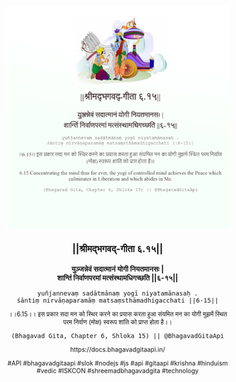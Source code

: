 <img src="../../asset/BG_6_15.png"/>
<center><h2>||श्रीमद्‍भगवद्‍-गीता ६.१५||</h2>
<h3>युञ्जन्नेवं सदात्मानं योगी नियतमानसः |<br/>शान्तिं निर्वाणपरमां मत्संस्थामधिगच्छति ||६-१५||</h3>
<pre>yuñjannevaṃ sadātmānaṃ yogī niyatamānasaḥ .<br/>śāntiṃ nirvāṇaparamāṃ matsaṃsthāmadhigacchati ||6-15||</pre>
<p>।।6.15।। इस प्रकार सदा मन को स्थिर करने का प्रयास करता हुआ संयमित मन का योगी मुझमें स्थित परम निर्वाण (मोक्ष) स्वरूप शांति को प्राप्त होता है।।</p>
<pre>(Bhagavad Gita, Chapter 6, Shloka 15) || @BhagavadGitaApi</pre><p>https://docs.bhagavadgitaapi.in/</p><p>#API #bhagavadgitaapi #slok #nodejs #js #api #gitaapi #krishna #hinduism #vedic #ISKCON #shreemadbhagavadgita #technology</p></center>